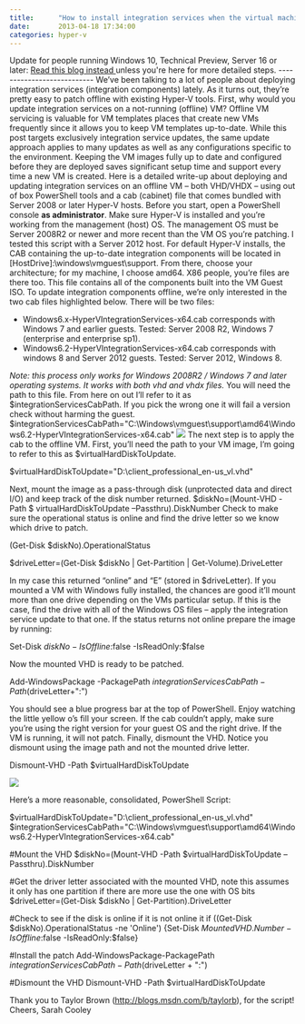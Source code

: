 ```yaml
---
title:      "How to install integration services when the virtual machine is not running"
date:       2013-04-18 17:34:00
categories: hyper-v
---
```

Update for people running Windows 10, Technical Preview, Server 16 or later: [Read this blog instead ](/b/virtualization/archive/2015/07/24/integration-components-available-for-virtual-machines-not-connected-to-windows-update.aspx)unless you're here for more detailed steps. \--------------------------- We’ve been talking to a lot of people about deploying integration services (integration components) lately. As it turns out, they’re pretty easy to patch offline with existing Hyper-V tools. First, why would you update integration services on a not-running (offline) VM? Offline VM servicing is valuable for VM templates places that create new VMs frequently since it allows you to keep VM templates up-to-date. While this post targets exclusively integration service updates, the same update approach applies to many updates as well as any configurations specific to the environment. Keeping the VM images fully up to date and configured before they are deployed saves significant setup time and support every time a new VM is created. Here is a detailed write-up about deploying and updating integration services on an offline VM – both VHD/VHDX – using out of box PowerShell tools and a cab (cabinet) file that comes bundled with Server 2008 or later Hyper-V hosts. Before you start, open a PowerShell console **as administrator**. Make sure Hyper-V is installed and you’re working from the management (host) OS. The management OS must be Server 2008R2 or newer and more recent than the VM OS you’re patching. I tested this script with a Server 2012 host. For default Hyper-V installs, the CAB containing the up-to-date integration components will be located in [HostDrive]:\windows\vmguest\support. From there, choose your architecture; for my machine, I choose amd64. X86 people, you’re files are there too. This file contains all of the components built into the VM Guest ISO. To update integration components offline, we’re only interested in the two cab files highlighted below. There will be two files: 

  * Windows6.x-HyperVIntegrationServices-x64.cab corresponds with Windows 7 and earlier guests. Tested: Server 2008 R2, Windows 7 (enterprise and enterprise sp1).
  * Windows6.2-HyperVIntegrationServices-x64.cab corresponds with windows 8 and Server 2012 guests. Tested: Server 2012, Windows 8.

_Note: this process only works for Windows 2008R2 / Windows 7 and later operating systems. It works with both vhd and vhdx files._ You will need the path to this file. From here on out I’ll refer to it as $integrationServicesCabPath. If you pick the wrong one it will fail a version check without harming the guest.  $integrationServicesCabPath="C:\Windows\vmguest\support\amd64\Windows6.2-HyperVIntegrationServices-x64.cab" [![ ](https://msdnshared.blob.core.windows.net/media/TNBlogsFS/prod.evol.blogs.technet.com/CommunityServer.Blogs.Components.WeblogFiles/00/00/00/50/45/0250.shot1.png)](https://msdnshared.blob.core.windows.net/media/TNBlogsFS/prod.evol.blogs.technet.com/CommunityServer.Blogs.Components.WeblogFiles/00/00/00/50/45/0250.shot1.png) The next step is to apply the cab to the offline VM. First, you’ll need the path to your VM image, I’m going to refer to this as $virtualHardDiskToUpdate. 

$virtualHardDiskToUpdate="D:\client_professional_en-us_vl.vhd"

Next, mount the image as a pass-through disk (unprotected data and direct I/O) and keep track of the disk number returned. $diskNo=(Mount-VHD -Path $ virtualHardDiskToUpdate –Passthru).DiskNumber Check to make sure the operational status is online and find the drive letter so we know which drive to patch. 

(Get-Disk $diskNo).OperationalStatus

$driveLetter=(Get-Disk $diskNo | Get-Partition | Get-Volume).DriveLetter

In my case this returned “online” and “E” (stored in $driveLetter). If you mounted a VM with Windows fully installed, the chances are good it’ll mount more than one drive depending on the VMs particular setup. If this is the case, find the drive with all of the Windows OS files – apply the integration service update to that one. If the status returns not online prepare the image by running: 

Set-Disk $diskNo -IsOffline:$false -IsReadOnly:$false

Now the mounted VHD is ready to be patched. 

Add-WindowsPackage -PackagePath $integrationServicesCabPath -Path ($driveLetter+":\")

You should see a blue progress bar at the top of PowerShell. Enjoy watching the little yellow o’s fill your screen. If the cab couldn’t apply, make sure you’re using the right version for your guest OS and the right drive. If the VM is running, it will not patch. Finally, dismount the VHD. Notice you dismount using the image path and not the mounted drive letter. 

Dismount-VHD -Path $virtualHardDiskToUpdate

[![ ](https://msdnshared.blob.core.windows.net/media/TNBlogsFS/prod.evol.blogs.technet.com/CommunityServer.Blogs.Components.WeblogFiles/00/00/00/50/45/1121.shot2.png)](https://msdnshared.blob.core.windows.net/media/TNBlogsFS/prod.evol.blogs.technet.com/CommunityServer.Blogs.Components.WeblogFiles/00/00/00/50/45/1121.shot2.png)

Here’s a more reasonable, consolidated, PowerShell Script: 

$virtualHardDiskToUpdate="D:\client_professional_en-us_vl.vhd" $integrationServicesCabPath="C:\Windows\vmguest\support\amd64\Windows6.2-HyperVIntegrationServices-x64.cab"

#Mount the VHD $diskNo=(Mount-VHD -Path $virtualHardDiskToUpdate –Passthru).DiskNumber

#Get the driver letter associated with the mounted VHD, note this assumes it only has one partition if there are more use the one with OS bits $driveLetter=(Get-Disk $diskNo | Get-Partition).DriveLetter

#Check to see if the disk is online if it is not online it if ((Get-Disk $diskNo).OperationalStatus -ne 'Online') {Set-Disk $MountedVHD.Number -IsOffline:$false -IsReadOnly:$false}

#Install the patch Add-WindowsPackage-PackagePath $integrationServicesCabPath -Path ($driveLetter \+ ":\")

#Dismount the VHD Dismount-VHD -Path $virtualHardDiskToUpdate

Thank you to Taylor Brown (<http://blogs.msdn.com/b/taylorb>), for the script! Cheers, Sarah Cooley
